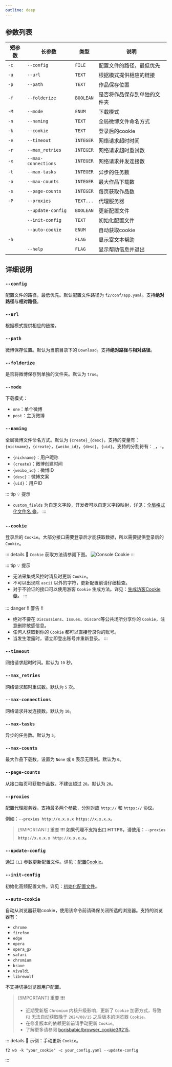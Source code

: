 ```yaml
---
outline: deep
---
```


## 参数列表

| 短参数 | 长参数 | 类型 | 说明 |
| ------ | ------ | ---- | ---- |
| `-c`   | `--config` | `FILE` | 配置文件的路径，最低优先 |
| `-u`   | `--url` | `TEXT` | 根据模式提供相应的链接 |
| `-p`   | `--path` | `TEXT` | 作品保存位置 |
| `-f`   | `--folderize` | `BOOLEAN` | 是否将作品保存到单独的文件夹 |
| `-M`   | `--mode` | `ENUM` | 下载模式 |
| `-n`   | `--naming` | `TEXT` | 全局微博文件命名方式 |
| `-k`   | `--cookie` | `TEXT` | 登录后的cookie |
| `-e`   | `--timeout` | `INTEGER` | 网络请求超时时间 |
| `-r`   | `--max_retries` | `INTEGER` | 网络请求超时重试数 |
| `-x`   | `--max-connections` | `INTEGER` | 网络请求并发连接数 |
| `-t`   | `--max-tasks` | `INTEGER` | 异步的任务数 |
| `-o`   | `--max-counts` | `INTEGER` | 最大作品下载数 |
| `-s`   | `--page-counts` | `INTEGER` | 每页获取作品数 |
| `-P`   | `--proxies` | `TEXT...` | 代理服务器 |
|        | `--update-config` | `BOOLEAN` | 更新配置文件 |
|        | `--init-config` | `TEXT` | 初始化配置文件 |
|        | `--auto-cookie` | `ENUM` | 自动获取cookie |
| `-h`   |               | `FLAG` | 显示富文本帮助 |
|        | `--help`      | `FLAG` | 显示帮助信息并退出 |

## 详细说明

### `--config`

配置文件的路径，最低优先。默认配置文件路径为 `f2/conf/app.yaml`。支持**绝对路径**与**相对路径**。

### `--url`

根据模式提供相应的链接。

### `--path`

微博保存位置。默认为当前目录下的 `Download`。支持**绝对路径**与**相对路径**。

### `--folderize`

是否将微博保存到单独的文件夹。默认为 `true`。

### `--mode`

下载模式：
- `one`：单个微博
- `post`：主页微博

### `--naming`

全局微博文件命名方式。默认为 `{create}_{desc}`，支持的变量有：`{nickname}`，`{create}`，`{weibo_id}`，`{desc}`，`{uid}`。支持的分割符有：`_`，`-`。

- `{nickname}`：用户昵称
- `{create}`：微博创建时间
- `{weibo_id}`：微博ID
- `{desc}`：微博文案
- `{uid}`：用户ID

::: tip :bulb: 提示
- `custom_fields` 为自定义字段，开发者可以自定义字段映射，详见：[全局格式化文件名 🟢](/guide/apps/weibo/overview#全局格式化文件名-🟢)。
:::

### `--cookie`

登录后的 `Cookie`。大部分接口需要登录后才能获取数据，所以需要提供登录后的 `Cookie`。

::: details :link: `Cookie` 获取方法请参阅下图。
![Console Cookie](https://github.com/user-attachments/assets/4523e8c7-f74e-4d5f-9da6-6bb3658f8b24)
:::

::: tip :bulb: 提示
- 无法采集或风控时请及时更新 `Cookie`。
- 不可以出现除 `ascii` 以外的字符，更新配置前请仔细检查。
- 对于不验证的接口可以使用游客 `Cookie` 生成方法。详见：[生成访客Cookie 🟢](/guide/apps/weibo/overview#生成访客-cookie-🟢)。
:::

::: danger :bangbang: 警告 :bangbang:
- 绝对不要在 `Discussions`、`Issues`、`Discord`等公共场所分享你的 `Cookie`，注意删除敏感信息。
- 任何人获取到你的 `Cookie` 都可以直接登录你的账号。
- 当发生泄露时，请立即登出账号并重新登录。
:::

### `--timeout`

网络请求超时时间。默认为 `10` 秒。

### `--max_retries`

网络请求超时重试数。默认为 `5` 次。

### `--max-connections`

网络请求并发连接数。默认为 `10`。

### `--max-tasks`

异步的任务数。默认为 `5`。

### `--max-counts`

最大作品下载数。设置为 `None` 或 `0` 表示无限制。默认为 `0`。

### `--page-counts`

从接口每页可获取作品数，不建议超过 `20`。默认为 `20`。

### `--proxies`

配置代理服务器，支持最多两个参数，分别对应 `http://` 和 `https://` 协议。

例如：`--proxies http://x.x.x.x https://x.x.x.x`。

> [!IMPORTANT] 重要 ❗❗❗
> **如果代理不支持出口 HTTPS，请使用：`--proxies http://x.x.x.x http://x.x.x.x`。**

### `--update-config`

通过 `CLI` 参数更新配置文件。详见：[配置Cookie](/site-config#配置Cookie)。

### `--init-config`

初始化高频配置文件。详见：[初始化配置文件](/site-config#初始化配置文件)。

### `--auto-cookie`

自动从浏览器获取cookie，使用该命令前请确保关闭所选的浏览器。支持的浏览器有：
- `chrome`
- `firefox`
- `edge`
- `opera`
- `opera_gx`
- `safari`
- `chromium`
- `brave`
- `vivaldi`
- `librewolf`

不支持切换浏览器用户配置。

> [!IMPORTANT] 重要 ❗❗❗
> - 近期受新版 `Chromium` 内核升级影响，更新了 `Cookie` 加密方式，导致 `F2` 无法自动获取晚于 `2024/08/15` 之后版本的浏览器 `Cookie`。
> - 在修复版本的依赖更新前请手动更新 `Cookie`。
> - 了解更多请参阅 [borisbabic/browser_cookie3#215](https://github.com/borisbabic/browser_cookie3/pull/215)。

::: details :link: 示例：手动更新 `Cookie`。
```shell [bash]
f2 wb -k "your_cookie" -c your_config.yaml --update-config
```
:::
